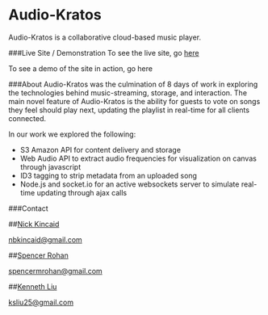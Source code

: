 # Audio-Kratos
Audio-Kratos is a collaborative cloud-based music player.

###Live Site / Demonstration
To see the live site, go [here](http://audio-kratos.herokuapp.com/ "here")

To see a demo of the site in action, go here

###About
Audio-Kratos was the culmination of 8 days of work in exploring the technologies behind music-streaming, storage, and interaction. The main novel feature of Audio-Kratos is the ability for guests to vote on songs they feel should play next, updating the playlist in real-time for all clients connected.

In our work we explored the following:
- S3 Amazon API for content delivery and storage
- Web Audio API to extract audio frequencies for visualization on canvas through javascript
- ID3 tagging to strip metadata from an uploaded song
- Node.js and socket.io for an active websockets server to simulate real-time updating through ajax calls


###Contact

##[Nick Kincaid](https://github.com/nbkincaid "Nick Kincaid") 

nbkincaid@gmail.com

##[Spencer Rohan](https://github.com/spencerrohan "Spencer Rohan")

spencermrohan@gmail.com

##[Kenneth Liu](https://github.com/ksliu25 "Kenneth Liu")

ksliu25@gmail.com



